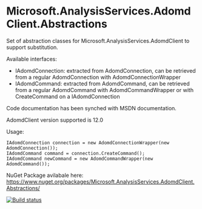 # Microsoft.AnalysisServices.AdomdClient.Abstractions
Set of abstraction classes for Microsoft.AnalysisServices.AdomdClient to support substitution.

Available interfaces:
 - IAdomdConnection: extracted from AdomdConnection, can be retrieved from a regular AdomdConnection with AdomdConnectionWrapper
 - IAdomdCommand: extracted from AdomdCommand, can be retrieved from a regular AdomdCommand with AdomdCommandWrapper or with CreateCommand on a IAdomdConnection
 
Code documentation has been synched with MSDN documentation.

AdomdClient version supported is 12.0

Usage:

    IAdomdConnection connection = new AdomdConnectionWrapper(new AdomdConnection());
    IAdomdCommand command = connection.CreateCommand();
    IAdomdCommand newCommand = new AdomdCommandWrapper(new AdomdCommand());

NuGet Package avilabale here: https://www.nuget.org/packages/Microsoft.AnalysisServices.AdomdClient.Abstractions/
	
[![Build status](https://ci.appveyor.com/api/projects/status/0spql768wtea7i0j/branch/master?svg=true)](https://ci.appveyor.com/project/ogaudefroy/microsoft-analysisservices-adomdclient-abstraction/branch/master)